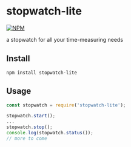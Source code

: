 # stopwatch-lite

[![NPM](https://nodei.co/npm/stopwatch-lite.png?stars=true)](https://www.npmjs.com/package/stopwatch-lite)

a stopwatch for all your time-measuring needs

## Install

```shell
npm install stopwatch-lite
```

## Usage

```js
const stopwatch = require('stopwatch-lite');

stopwatch.start();
...
stopwatch.stop();
console.log(stopwatch.status());
// more to come
```

